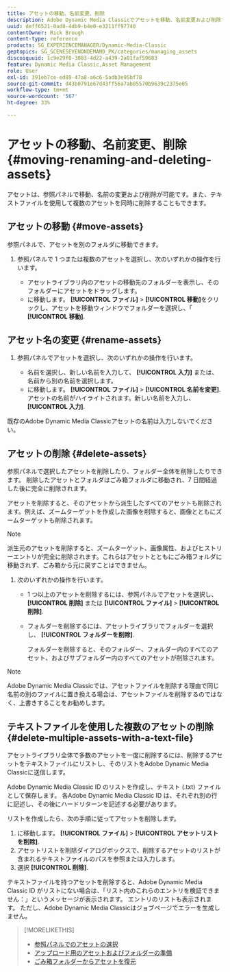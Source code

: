 ```yaml
---
title: アセットの移動、名前変更、削除
description: Adobe Dynamic Media Classicでアセットを移動、名前変更および削除する方法について説明します。
uuid: deff6521-0ad0-4db9-b4e0-e3211ff97740
contentOwner: Rick Brough
content-type: reference
products: SG_EXPERIENCEMANAGER/Dynamic-Media-Classic
geptopics: SG_SCENESEVENONDEMAND_PK/categories/managing_assets
discoiquuid: 1c9e29f0-3083-4d22-a439-2a01faf59683
feature: Dynamic Media Classic,Asset Management
role: User
exl-id: 391eb7ce-ed89-47a8-a6c6-5adb3e95bf78
source-git-commit: d43b0791e67d43ff56a7ab85570b9639c2375e05
workflow-type: tm+mt
source-wordcount: '567'
ht-degree: 33%

---
```


# アセットの移動、名前変更、削除{#moving-renaming-and-deleting-assets}

アセットは、参照パネルで移動、名前の変更および削除が可能です。また、テキストファイルを使用して複数のアセットを同時に削除することもできます。

## アセットの移動 {#move-assets}

参照パネルで、アセットを別のフォルダに移動できます。

1. 参照パネルで 1 つまたは複数のアセットを選択し、次のいずれかの操作を行います。

   * アセットライブラリ内のアセットの移動先のフォルダーを表示し、そのフォルダーにアセットをドラッグします。
   * に移動します。 **[!UICONTROL ファイル]** > **[!UICONTROL 移動]**&#x200B;をクリックし、アセットを移動ウィンドウでフォルダーを選択し、「 **[!UICONTROL 移動]**.

## アセット名の変更 {#rename-assets}

1. 参照パネルでアセットを選択し、次のいずれかの操作を行います。

   * 名前を選択し、新しい名前を入力して、 **[!UICONTROL 入力]** または、名前から別の名前を選択します。
   * に移動します。 **[!UICONTROL ファイル]** > **[!UICONTROL 名前を変更]**. アセットの名前がハイライトされます。新しい名前を入力し、 **[!UICONTROL 入力]**.

既存のAdobe Dynamic Media Classicアセットの名前は入力しないでください。

## アセットの削除 {#delete-assets}

参照パネルで選択したアセットを削除したり、フォルダー全体を削除したりできます。 削除したアセットとフォルダはごみ箱フォルダに移動され、7 日間経過した後に完全に削除されます。

アセットを削除すると、そのアセットから派生したすべてのアセットも削除されます。例えば、ズームターゲットを作成した画像を削除すると、画像とともにズームターゲットも削除されます。

>[!NOTE]
>
>派生元のアセットを削除すると、ズームターゲット、画像属性、およびヒストリーエントリが完全に削除されます。これらはアセットとともにごみ箱フォルダに移動されず、ごみ箱から元に戻すことはできません。

1. 次のいずれかの操作を行います。

   * 1 つ以上のアセットを削除するには、参照パネルでアセットを選択し、 **[!UICONTROL 削除]** または **[!UICONTROL ファイル]** > **[!UICONTROL 削除]**.
   * フォルダーを削除するには、アセットライブラリでフォルダーを選択し、 **[!UICONTROL フォルダーを削除]**.

      フォルダーを削除すると、そのフォルダー、フォルダー内のすべてのアセット、およびサブフォルダー内のすべてのアセットが削除されます。

>[!NOTE]
>
>Adobe Dynamic Media Classicでは、アセットファイルを削除する理由で同じ名前の別のファイルに置き換える場合は、アセットファイルを削除するのではなく、上書きすることをお勧めします。

## テキストファイルを使用した複数のアセットの削除 {#delete-multiple-assets-with-a-text-file}

アセットライブラリ全体で多数のアセットを一度に削除するには、削除するアセットをテキストファイルにリストし、そのリストをAdobe Dynamic Media Classicに送信します。

Adobe Dynamic Media Classic ID のリストを作成し、テキスト (.txt) ファイルとして保存します。 各Adobe Dynamic Media Classic ID は、それぞれ別の行に記述し、その後にハードリターンを記述する必要があります。

リストを作成したら、次の手順に従ってアセットを削除します。

1. に移動します。 **[!UICONTROL ファイル]** > **[!UICONTROL アセットリストを削除]**.
1. アセットリストを削除ダイアログボックスで、削除するアセットのリストが含まれるテキストファイルのパスを参照または入力します。
1. 選択 **[!UICONTROL 削除]**.

テキストファイルを持つアセットを削除すると、Adobe Dynamic Media Classic ID がリストにない場合は、「リスト内のこれらのエントリを検証できません：」というメッセージが表示されます。 エントリのリストも表示されます。 ただし、Adobe Dynamic Media Classicはジョブページでエラーを生成しません。

>[!MORELIKETHIS]
>
>* [参照パネルでのアセットの選択](selecting-assets-browse-panel.md#selecting_assets_in_the_browse_panel)
>* [アップロード用のアセットおよびフォルダーの準備](uploading-files.md#preparing_your_assets_and_folders_for_uploading)
>* [ごみ箱フォルダーからアセットを復元](trash-folder.md#restoring_assets_from_the_trash_folder)


